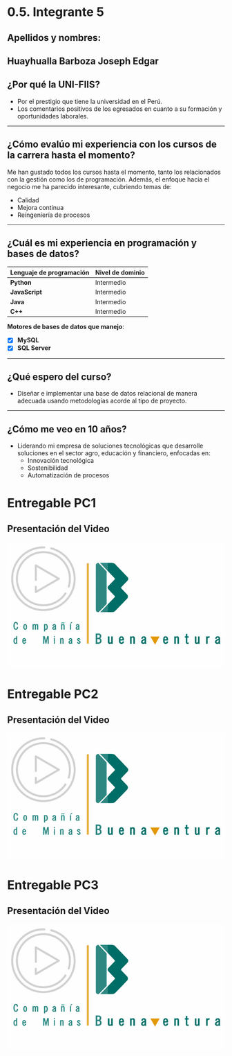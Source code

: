 # 0.5. Integrante 5
## Apellidos y nombres:

Huayhualla Barboza Joseph Edgar
---
## ¿Por qué la UNI-FIIS?

- Por el prestigio que tiene la universidad en el Perú.
- Los comentarios positivos de los egresados en cuanto a su formación y oportunidades laborales.

---

## ¿Cómo evalúo mi experiencia con los cursos de la carrera hasta el momento?

Me han gustado todos los cursos hasta el momento, tanto los relacionados con la gestión como los de programación. Además, el enfoque hacia el negocio me ha parecido interesante, cubriendo temas de:

- Calidad
- Mejora continua
- Reingeniería de procesos

---

## ¿Cuál es mi experiencia en programación y bases de datos?

| Lenguaje de programación | Nivel de dominio |
| ------------------------ | ---------------- |
| **Python**               | Intermedio       |
| **JavaScript**           | Intermedio       |
| **Java**                 | Intermedio       |
| **C++**                  | Intermedio       |

**Motores de bases de datos que manejo**:

- [x] **MySQL**
- [x] **SQL Server**

---

## ¿Qué espero del curso?

- Diseñar e implementar una base de datos relacional de manera adecuada usando metodologías acorde al tipo de proyecto.

---

## ¿Cómo me veo en 10 años?

- Liderando mi empresa de soluciones tecnológicas que desarrolle soluciones en el sector agro, educación y financiero, enfocadas en:
  - Innovación tecnológica
  - Sostenibilidad
  - Automatización de procesos

# Entregable PC1

## Presentación del Video

[![Miniatura Miniatura](/1/logo%20video.png)](https://drive.google.com/file/d/1rENboKikFSHsIT3237VDF4bJMmh14idG/view?usp=drive_link)

# Entregable PC2

## Presentación del Video

[![Miniatura Miniatura](/1/logo%20video.png)](https://drive.google.com/file/d/1x-UbRVLHvtRsQSks7tXwbH8VibApyBlx/view?usp=sharing)

# Entregable PC3

## Presentación del Video

[![Miniatura Miniatura](/1/logo%20video.png)](https://drive.google.com/file/d/1x-UbRVLHvtRsQSks7tXwbH8VibApyBlx/view?usp=sharing)


